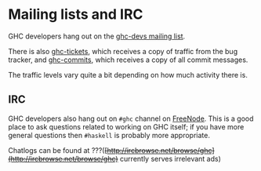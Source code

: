 # Mailing lists and IRC


GHC developers hang out on the [ghc-devs mailing list](http://www.haskell.org/mailman/listinfo/ghc-devs).


There is also [ghc-tickets](http://www.haskell.org/mailman/listinfo/ghc-tickets), which receives a copy of traffic from the bug tracker, and [ ghc-commits](http://www.haskell.org/mailman/listinfo/ghc-commits), which receives a copy of all commit messages.


The traffic levels vary quite a bit depending on how much activity there is.

## IRC


GHC developers also hang out on `#ghc` channel on [FreeNode](http://freenode.net/). This is a good place to ask questions related to working on GHC itself; if you have more general questions then `#haskell` is probably more appropriate.


Chatlogs can be found at ???(~~[http://ircbrowse.net/browse/ghc](http://ircbrowse.net/browse/ghc)~~ currently serves irrelevant ads)
